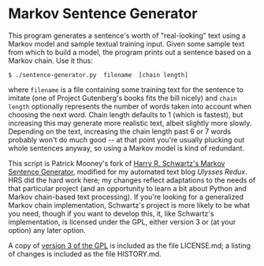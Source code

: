 Markov Sentence Generator
=========================

This program generates a sentence's worth of "real-looking" text using a Markov model and sample textual training input.  Given some sample text from which to build a model, the program prints out a sentence based on a Markov chain.  Use it thus:

`$ ./sentence-generator.py  filename  [chain length]`

where `filename` is a file containing some training text for the sentence to imitate (one of Project Gutenberg's books fits the bill nicely) and `chain length` optionally represents the number of words taken into account when choosing the next word.  Chain length defaults to 1 (which is fastest), but increasing this may generate more realistic text, albeit slightly more slowly.  Depending on the text, increasing the chain length past 6 or 7 words probably won't do much good -- at that point you're usually plucking out whole sentences anyway, so using a Markov model is kind of redundant.

This script is Patrick Mooney's fork of [Harry R. Schwartz's Markov Sentence Generator](https://github.com/hrs/markov-sentence-generator), modified for my automated text blog *Ulysses Redux*.  HRS did the hard work here; my changes reflect adaptations to the needs of that particular project (and an opportunity to learn a bit about Python and Markov chain-based text processing). If you're looking for a generalized Markov chain implementation, Schwartz's project is more likely to be what you need, though if you want to develop this, it, like Schwartz's implementation, is licensed under the GPL, either version 3 or (at your option) any later option.

A copy of [version 3 of the GPL](http://www.gnu.org/licenses/gpl-3.0.en.html) is included as the file LICENSE.md; a listing of changes is included as the file HISTORY.md.